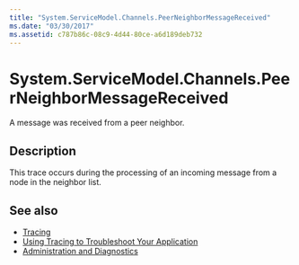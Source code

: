 ```yaml
---
title: "System.ServiceModel.Channels.PeerNeighborMessageReceived"
ms.date: "03/30/2017"
ms.assetid: c787b86c-08c9-4d44-80ce-a6d189deb732
---
```

# System.ServiceModel.Channels.PeerNeighborMessageReceived
A message was received from a peer neighbor.  
  
## Description  
 This trace occurs during the processing of an incoming message from a node in the neighbor list.  
  
## See also

- [Tracing](index.md)
- [Using Tracing to Troubleshoot Your Application](using-tracing-to-troubleshoot-your-application.md)
- [Administration and Diagnostics](../index.md)
